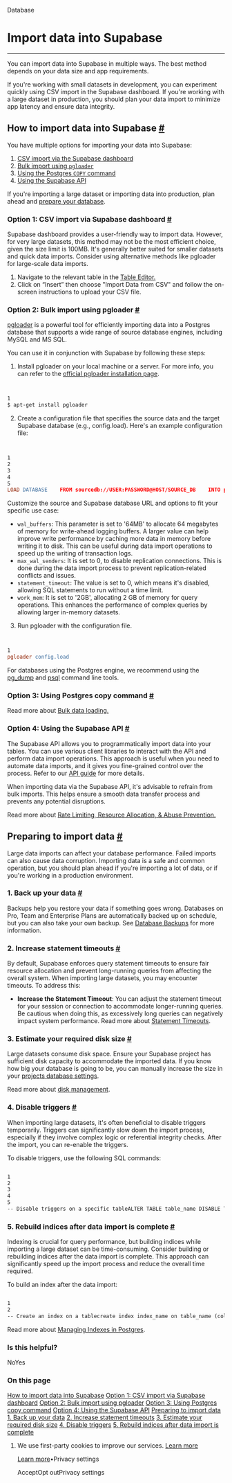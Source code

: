 Database

# Import data into Supabase

* * *

You can import data into Supabase in multiple ways. The best method depends on your data size and app requirements.

If you're working with small datasets in development, you can experiment quickly using CSV import in the Supabase dashboard. If you're working with a large dataset in production, you should plan your data import to minimize app latency and ensure data integrity.

## How to import data into Supabase [\#](https://supabase.com/docs/guides/database/import-data\#how-to-import-data-into-supabase)

You have multiple options for importing your data into Supabase:

1. [CSV import via the Supabase dashboard](https://supabase.com/docs/guides/database/import-data#option-1-csv-import-via-supabase-dashboard)
2. [Bulk import using `pgloader`](https://supabase.com/docs/guides/database/import-data#option-2-bulk-import-using-pgloader)
3. [Using the Postgres `COPY` command](https://supabase.com/docs/guides/database/import-data#option-3-using-postgres-copy-command)
4. [Using the Supabase API](https://supabase.com/docs/guides/database/import-data#option-4-using-the-supabase-api)

If you're importing a large dataset or importing data into production, plan ahead and [prepare your database](https://supabase.com/docs/guides/database/import-data#preparing-to-import-data).

### Option 1: CSV import via Supabase dashboard [\#](https://supabase.com/docs/guides/database/import-data\#option-1-csv-import-via-supabase-dashboard)

Supabase dashboard provides a user-friendly way to import data. However, for very large datasets, this method may not be the most efficient choice, given the size limit is 100MB. It's generally better suited for smaller datasets and quick data imports. Consider using alternative methods like pgloader for large-scale data imports.

1. Navigate to the relevant table in the [Table Editor.](https://supabase.com/dashboard/project/_/editor)
2. Click on “Insert” then choose "Import Data from CSV" and follow the on-screen instructions to upload your CSV file.

### Option 2: Bulk import using pgloader [\#](https://supabase.com/docs/guides/database/import-data\#option-2-bulk-import-using-pgloader)

[pgloader](https://pgloader.io/) is a powerful tool for efficiently importing data into a Postgres database that supports a wide range of source database engines, including MySQL and MS SQL.

You can use it in conjunction with Supabase by following these steps:

1. Install pgloader on your local machine or a server. For more info, you can refer to the [official pgloader installation page](https://pgloader.readthedocs.io/en/latest/install.html).



```flex


1
$ apt-get install pgloader
```

2. Create a configuration file that specifies the source data and the target Supabase database (e.g., config.load).
Here's an example configuration file:



```flex


1
2
3
4
5
LOAD DATABASE    FROM sourcedb://USER:PASSWORD@HOST/SOURCE_DB    INTO postgres://postgres.xxxx:password@xxxx.pooler.supabase.com:6543/postgresALTER SCHEMA 'public' OWNER TO 'postgres';set wal_buffers = '64MB', max_wal_senders = 0, statement_timeout = 0, work_mem to '2GB';
```



Customize the source and Supabase database URL and options to fit your specific use case:
   - `wal_buffers`: This parameter is set to '64MB' to allocate 64 megabytes of memory for write-ahead logging buffers. A larger value can help improve write performance by caching more data in memory before writing it to disk. This can be useful during data import operations to speed up the writing of transaction logs.
   - `max_wal_senders`: It is set to 0, to disable replication connections. This is done during the data import process to prevent replication-related conflicts and issues.
   - `statement_timeout`: The value is set to 0, which means it's disabled, allowing SQL statements to run without a time limit.
   - `work_mem`: It is set to '2GB', allocating 2 GB of memory for query operations. This enhances the performance of complex queries by allowing larger in-memory datasets.
3. Run pgloader with the configuration file.



```flex


1
pgloader config.load
```


For databases using the Postgres engine, we recommend using the [pg\_dump](https://www.postgresql.org/docs/current/app-pgdump.html) and [psql](https://www.postgresql.org/docs/current/app-psql.html) command line tools.

### Option 3: Using Postgres copy command [\#](https://supabase.com/docs/guides/database/import-data\#option-3-using-postgres-copy-command)

Read more about [Bulk data loading.](https://supabase.com/docs/guides/database/tables#bulk-data-loading)

### Option 4: Using the Supabase API [\#](https://supabase.com/docs/guides/database/import-data\#option-4-using-the-supabase-api)

The Supabase API allows you to programmatically import data into your tables. You can use various client libraries to interact with the API and perform data import operations. This approach is useful when you need to automate data imports, and it gives you fine-grained control over the process. Refer to our [API guide](https://supabase.com/docs/guides/api) for more details.

When importing data via the Supabase API, it's advisable to refrain from bulk imports. This helps ensure a smooth data transfer process and prevents any potential disruptions.

Read more about [Rate Limiting, Resource Allocation, & Abuse Prevention.](https://supabase.com/docs/guides/platform/going-into-prod#rate-limiting-resource-allocation--abuse-prevention)

## Preparing to import data [\#](https://supabase.com/docs/guides/database/import-data\#preparing-to-import-data)

Large data imports can affect your database performance. Failed imports can also cause data corruption. Importing data is a safe and common operation, but you should plan ahead if you're importing a lot of data, or if you're working in a production environment.

### 1\. Back up your data [\#](https://supabase.com/docs/guides/database/import-data\#1-back-up-your-data)

Backups help you restore your data if something goes wrong. Databases on Pro, Team and Enterprise Plans are automatically backed up on schedule, but you can also take your own backup. See [Database Backups](https://supabase.com/docs/guides/platform/backups) for more information.

### 2\. Increase statement timeouts [\#](https://supabase.com/docs/guides/database/import-data\#2-increase-statement-timeouts)

By default, Supabase enforces query statement timeouts to ensure fair resource allocation and prevent long-running queries from affecting the overall system. When importing large datasets, you may encounter timeouts. To address this:

- **Increase the Statement Timeout**: You can adjust the statement timeout for your session or connection to accommodate longer-running queries. Be cautious when doing this, as excessively long queries can negatively impact system performance. Read more about [Statement Timeouts](https://supabase.com/docs/guides/database/postgres/configuration).

### 3\. Estimate your required disk size [\#](https://supabase.com/docs/guides/database/import-data\#3-estimate-your-required-disk-size)

Large datasets consume disk space. Ensure your Supabase project has sufficient disk capacity to accommodate the imported data. If you know how big your database is going to be, you can manually increase the size in your [projects database settings](https://supabase.com/dashboard/project/_/settings/database).

Read more about [disk management](https://supabase.com/docs/guides/platform/database-size#disk-management).

### 4\. Disable triggers [\#](https://supabase.com/docs/guides/database/import-data\#4-disable-triggers)

When importing large datasets, it's often beneficial to disable triggers temporarily. Triggers can significantly slow down the import process, especially if they involve complex logic or referential integrity checks. After the import, you can re-enable the triggers.

To disable triggers, use the following SQL commands:

```flex

1
2
3
4
5
-- Disable triggers on a specific tableALTER TABLE table_name DISABLE TRIGGER ALL;-- To re-enable triggersALTER TABLE table_name ENABLE TRIGGER ALL;
```

### 5\. Rebuild indices after data import is complete [\#](https://supabase.com/docs/guides/database/import-data\#5-rebuild-indices-after-data-import-is-complete)

Indexing is crucial for query performance, but building indices while importing a large dataset can be time-consuming. Consider building or rebuilding indices after the data import is complete. This approach can significantly speed up the import process and reduce the overall time required.

To build an index after the data import:

```flex

1
2
-- Create an index on a tablecreate index index_name on table_name (column_name);
```

Read more about [Managing Indexes in Postgres](https://supabase.com/docs/guides/database/postgres/indexes).

### Is this helpful?

NoYes

### On this page

[How to import data into Supabase](https://supabase.com/docs/guides/database/import-data#how-to-import-data-into-supabase) [Option 1: CSV import via Supabase dashboard](https://supabase.com/docs/guides/database/import-data#option-1-csv-import-via-supabase-dashboard) [Option 2: Bulk import using pgloader](https://supabase.com/docs/guides/database/import-data#option-2-bulk-import-using-pgloader) [Option 3: Using Postgres copy command](https://supabase.com/docs/guides/database/import-data#option-3-using-postgres-copy-command) [Option 4: Using the Supabase API](https://supabase.com/docs/guides/database/import-data#option-4-using-the-supabase-api) [Preparing to import data](https://supabase.com/docs/guides/database/import-data#preparing-to-import-data) [1\. Back up your data](https://supabase.com/docs/guides/database/import-data#1-back-up-your-data) [2\. Increase statement timeouts](https://supabase.com/docs/guides/database/import-data#2-increase-statement-timeouts) [3\. Estimate your required disk size](https://supabase.com/docs/guides/database/import-data#3-estimate-your-required-disk-size) [4\. Disable triggers](https://supabase.com/docs/guides/database/import-data#4-disable-triggers) [5\. Rebuild indices after data import is complete](https://supabase.com/docs/guides/database/import-data#5-rebuild-indices-after-data-import-is-complete)

1. We use first-party cookies to improve our services. [Learn more](https://supabase.com/privacy#8-cookies-and-similar-technologies-used-on-our-european-services)



   [Learn more](https://supabase.com/privacy#8-cookies-and-similar-technologies-used-on-our-european-services)•Privacy settings





   AcceptOpt outPrivacy settings